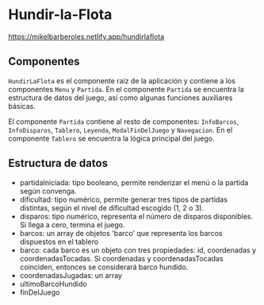 # Hundir-la-Flota
https://mikelbarberoles.netlify.app/hundirlaflota

## Componentes
`HundirLaFlota` es el componente raíz de la aplicación y contiene a los componentes `Menu` y `Partida`. En el componente `Partida` se encuentra la estructura de datos del juego, así como algunas funciones auxiliares básicas. 

El componente `Partida` contiene al resto de componentes: `InfoBarcos`, `InfoDisparos`, `Tablero`, `Leyenda`, `ModalFinDelJuego` y `Navegacion`. En el componente `Tablero` se encuentra la lógica principal del juego. 

## Estructura de datos
- partidaIniciada: tipo booleano, permite renderizar el menú o la partida según convenga.
- dificultad: tipo numérico, permite generar tres tipos de partidas distintas, según el nivel de dificultad escogido (1, 2 o 3).
- disparos: tipo numérico, representa el número de disparos disponibles. Si llega a cero, termina el juego.
- barcos: un array de objetos 'barco' que representa los barcos dispuestos en el tablero
- barco: cada barco es un objeto con tres propiedades: id, coordenadas y coordenadasTocadas. Si coordenadas y coordenadasTocadas coinciden, entonces se considerará barco hundido.
- coordenadasJugadas: un array
- ultimoBarcoHundido
- finDelJuego
